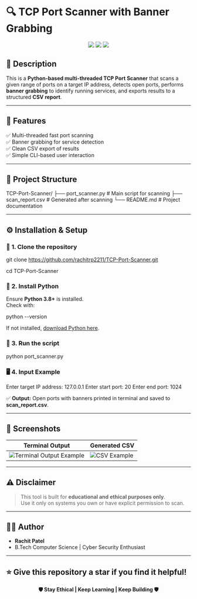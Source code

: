 # 🔍 TCP Port Scanner with Banner Grabbing

<p align="center">
  <img src="https://img.shields.io/badge/Python-3.8%2B-blue" />
  <img src="https://img.shields.io/badge/Project-Port%20Scanner-green" />
  <img src="https://img.shields.io/badge/License-Educational-orange" />
</p>

## 📌 **Description**

This is a **Python-based multi-threaded TCP Port Scanner** that scans a given range of ports on a target IP address, detects open ports, performs **banner grabbing** to identify running services, and exports results to a structured **CSV report**.

---

## 🚀 **Features**

✅ Multi-threaded fast port scanning  
✅ Banner grabbing for service detection  
✅ Clean CSV export of results  
✅ Simple CLI-based user interaction

---

## 📁 **Project Structure**

TCP-Port-Scanner/
├── port_scanner.py # Main script for scanning
├── scan_report.csv # Generated after scanning
└── README.md # Project documentation

---

## ⚙️ **Installation & Setup**

### 🔧 **1. Clone the repository**
git clone https://github.com/rachitrp2211/TCP-Port-Scanner.git

cd TCP-Port-Scanner

### 🔧 **2. Install Python**

Ensure **Python 3.8+** is installed.  
Check with:

python --version


If not installed, [download Python here](https://www.python.org/downloads/).

### 🔧 **3. Run the script**

python port_scanner.py


### 🖥️ **4. Input Example**

Enter target IP address: 127.0.0.1
Enter start port: 20
Enter end port: 1024


✅ **Output:** Open ports with banners printed in terminal and saved to **scan_report.csv**.

---

## 📸 **Screenshots**

| Terminal Output | Generated CSV |
|---|---|
| ![Terminal Output Example]() | ![CSV Example](link-to-your-csv-screenshot) |

---

## ⚠️ **Disclaimer**

> This tool is built for **educational and ethical purposes only**.  
> Use it only on systems you own or have explicit permission to scan.

---

## 👨‍💻 **Author**

- **Rachit Patel**
- B.Tech Computer Science | Cyber Security Enthusiast

---

## ⭐ **Give this repository a star if you find it helpful!**

<p align="center">
  <b>🛡️ Stay Ethical | Keep Learning | Keep Building 🛡️</b>
</p>
